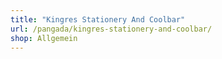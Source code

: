 ```yaml
---
title: "Kingres Stationery And Coolbar"
url: /pangada/kingres-stationery-and-coolbar/
shop: Allgemein
---
```

